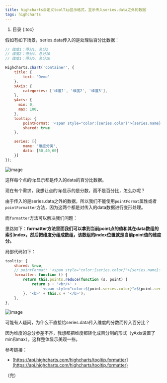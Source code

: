 ```yaml
---
title: highcharts自定义toolTip显示格式，显示传入series.data之外的数据
tags: highcharts
---
```


1. 目录
{:toc}

假如有如下场景，series.data传入的是处理后百分比数据：

<!--more-->

```js
// 维度1：得分1，总分2
// 维度2：得分4，总分10
// 维度1：得分6，总分10

Highcharts.chart('container', {
    title: {
        text: 'Demo'
    },
    xAxis: {
        categories: ['维度1', '维度2', '维度3'],
    },
    yAxis: {
      min: 0,
      max: 100,
    },
    tooltip: {
        pointFormat: '<span style="color:{series.color}">{series.name}: <b>{point.y:,.0f}%</b><br/>',
        shared: true
    },

    series: [{
        name: '维度分类',
        data: [50,40,60]
    }]
});
```
![image](https://user-images.githubusercontent.com/23518990/103338512-9a1e1500-4ab9-11eb-8e86-d77ec6b77c27.png)

这样每个点的tip显示都是传入的data的百分比数据。

现在有个需求，我想让点的tip显示的是分数，而不是百分比，怎么办呢？

由于传入的是series.data之外的数据，所以我们不能使用`pointFormat`属性或者`pointFormatter`方法，因为这两个都是对传入的data数据进行变形处理。

而`formatter`方法可以解决我们问题：

思路如下：**formatter方法里面我们可以拿到当前point点的值和其在data数组的索引index，然后把维度分组成数组，该数组的index位置就是当前point值的维度分。**

局部代码如下：
```js
tooltip: {
    shared: true,
    // pointFormat: '<span style="color:{series.color}">{series.name}: <b>{point.y:,.0f}%</b><br/>',
    formatter: function () {
        return this.points.reduce(function (s, point) {
            return s + '<br/>' +
                `<span style="color:${point.series.color}">${point.series.name}</span>` + ': ' + me.catescore[point.point.index] + '分';
        }, '<b>' + this.x + '</b>');
    },
},
```

![image](https://user-images.githubusercontent.com/23518990/103338539-abffb800-4ab9-11eb-8aa0-1988b5fa7cbb.png)

可能有人疑问，为什么不直接给series.data传入维度的分数而传入百分比？

因为维度的总分参差不齐，我想都把维度都转化成百分制的形式（yAxis设置了min和max），这样整体显示美观一些。

参考链接：
- [https://api.highcharts.com/highcharts/tooltip.formatter](https://api.highcharts.com/highcharts/tooltip.formatter)


（完）

